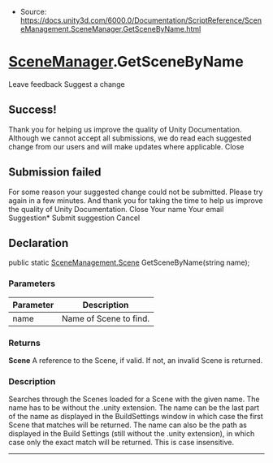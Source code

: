 * Source: https://docs.unity3d.com/6000.0/Documentation/ScriptReference/SceneManagement.SceneManager.GetSceneByName.html

#  [SceneManager](https://docs.unity3d.com/6000.0/Documentation/ScriptReference/SceneManagement.SceneManager.html).GetSceneByName
Leave feedback
Suggest a change
## Success!
Thank you for helping us improve the quality of Unity Documentation. Although we cannot accept all submissions, we do read each suggested change from our users and will make updates where applicable.
Close
## Submission failed
For some reason your suggested change could not be submitted. Please <a>try again</a> in a few minutes. And thank you for taking the time to help us improve the quality of Unity Documentation.
Close
Your name Your email Suggestion* Submit suggestion
Cancel
## Declaration
public static [SceneManagement.Scene](https://docs.unity3d.com/6000.0/Documentation/ScriptReference/SceneManagement.Scene.html) GetSceneByName(string name); 
### Parameters
Parameter | Description  
---|---  
name | Name of Scene to find.  
### Returns
**Scene** A reference to the Scene, if valid. If not, an invalid Scene is returned. 
### Description
Searches through the Scenes loaded for a Scene with the given name.
The name has to be without the .unity extension. The name can be the last part of the name as displayed in the BuildSettings window in which case the first Scene that matches will be returned. The name can also be the path as displayed in the Build Settings (still without the .unity extension), in which case only the exact match will be returned. This is case insensitive.
* * *
